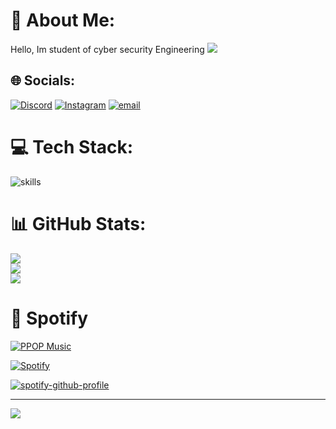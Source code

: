 # 💫 About Me:
Hello, Im student of cyber security Engineering
<img src="https://media1.tenor.com/m/IuadZ_DUSxYAAAAd/miyabi-hoshimi-miyabi.gif" />


## 🌐 Socials:
[![Discord](https://img.shields.io/badge/Discord-%237289DA.svg?logo=discord&logoColor=white)](https://discord.gg/_only_linx_) [![Instagram](https://img.shields.io/badge/Instagram-%23E4405F.svg?logo=Instagram&logoColor=white)](https://instagram.com/@rms256) [![email](https://img.shields.io/badge/Email-D14836?logo=gmail&logoColor=white)](mailto:mixtop256@gmail.com) 

# 💻 Tech Stack:
![skills](https://skillicons.dev/icons?i=html,css,js,ts,nodejs,react,mongodb,mysql,py,vim,docker,md,git,figma,bash,jquery,nginx,vscode&theme=light)


# 📊 GitHub Stats:
![](https://github-readme-stats.vercel.app/api?username=RMSULTAN256&theme=dark&hide_border=false&include_all_commits=false&count_private=false)<br/>
![](https://nirzak-streak-stats.vercel.app/?user=RMSULTAN256&theme=dark&hide_border=false)<br/>
![](https://github-readme-stats.vercel.app/api/top-langs/?username=RMSULTAN256&theme=dark&hide_border=false&include_all_commits=false&count_private=false&layout=compact)

# 🎵 Spotify
[![PPOP Music](https://img.shields.io/badge/PPOP%20Music-%231DB954.svg?&style=flat-square&logo=spotify&logoColor=white)](https://open.spotify.com/playlist/58bZKfJFpUl2CwWET1QJ3X?si=259YV8_VRS-IKHsFZMmPTQ)

[![Spotify](https://readme-spotify.warengonzaga.com/api/spotify)](https://open.spotify.com/user/vmt7lpqdatuelp2chw7ur2p2l)

[![spotify-github-profile](https://spotify-github-profile.kittinanx.com/api/view?uid=316e633x624q46visobmrtjxynfy&cover_image=true&theme=novatorem&show_offline=false&background_color=121212&interchange=true&bar_color=53b14f&bar_color_cover=false)](https://spotify-github-profile.kittinanx.com/api/view?uid=316e633x624q46visobmrtjxynfy&redirect=true)

---
[![](https://visitcount.itsvg.in/api?id=RMSULTAN256&icon=0&color=0)](https://visitcount.itsvg.in)

<!-- Proudly created with GPRM ( https://gprm.itsvg.in ) -->

